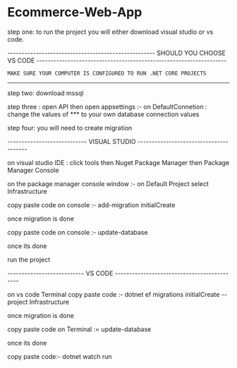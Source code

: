# Ecommerce-Web-App 
 step one: to run the project you will either download visual studio or vs code.
 
  ---------------------------------------------------- SHOULD YOU CHOOSE VS CODE -------------------------------------------------------------------
    
    MAKE SURE YOUR COMPUTER IS CONFIGURED TO RUN .NET CORE PROJECTS   
    
  ---------------- ----------------------------------------------------------------
 
 step two: download mssql 
 
 step three : open API then open appsettings :- on DefaultConnetion :  change the values of *** to your own database connection values
 
 step four: you will need to create migration 
 
 ---------------------------- VISUAL STUDIO ---------------------------------------
 
 on visual studio IDE : click tools then Nuget Package Manager then Package Manager Console 

 on the package manager console window  :- on Default Project select Infrastructure
 
 copy paste code on console :- add-migration initialCreate
 
 once migration is done 
 
 copy paste code on console :- update-database 
 
 once its done 
 
 run the project 
 
 --------------------------- VS CODE --------------------------------------------
 
 on vs code Terminal copy paste code :- dotnet ef migrations initialCreate --project Infrastructure
 
 once migration is done 
 
 copy paste code on Terminal := update-database 
 
 once its done 
 
 copy paste code:- dotnet watch run 
